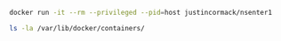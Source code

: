 
```bash
docker run -it --rm --privileged --pid=host justincormack/nsenter1
```

```bash
ls -la /var/lib/docker/containers/
```
